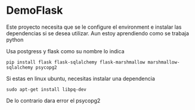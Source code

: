 # DemoFlask

Este proyecto necesita que se le configure el environment e instalar las dependencias si se desea utilizar. Aun estoy aprendiendo como se trabaja python

Usa postgress y flask como su nombre lo indica
```
pip install flask flask-sqlalchemy flask-marshmallow marshmallow-sqlalchemy psycopg2
```

Si estas en linux ubuntu, necesitas instalar una dependencia 

```
sudo apt-get install libpq-dev
```
De lo contrario dara error el psycopg2